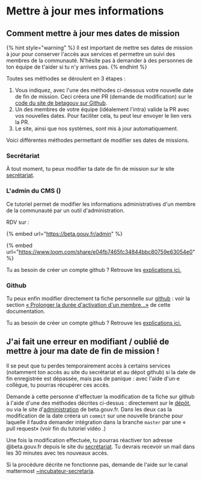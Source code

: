 # Mettre à jour mes informations

## Comment mettre à jour mes dates de mission

{% hint style="warning" %}
Il est important de mettre ses dates de mission à jour pour conserver l'accès aux services et permettre un suivi des membres de la communauté. N'hésite pas à demander à des personnes de ton équipe de t'aider si tu n'y arrives pas.
{% endhint %}

Toutes ses méthodes se déroulent en 3 étapes :
1. Vous indiquez, avec l'une des méthodes ci-dessous votre nouvelle date de fin de mission. Ceci créera une PR (demande de modification) sur le [code du site de betagouv sur Github](https://github.com/betagouv/beta.gouv.fr/).
2. Un des membres de votre équipe (idéalement l'intra) valide la PR avec vos nouvelles dates. Pour faciliter cela, tu peut leur envoyer le lien vers la PR.
3. Le site, ainsi que nos systèmes, sont mis à jour automatiquement.

Voici différentes méthodes permettant de modifier ses dates de missions.

### Secrétariat

À tout moment, tu peux modifier ta date de fin de mission sur le site [secrétariat](https://secretariat.incubateur.net/account#update-end-date).

### L'admin du CMS ()

Ce tutoriel permet de modifier les informations administratives d'un membre de la communauté par un outil d'administration.

RDV sur :

{% embed url="https://beta.gouv.fr/admin" %}

{% embed url="https://www.loom.com/share/e04fb7465fc34844bbc80759e63054e0" %}

Tu as besoin de créer un compte github ? Retrouve les [explications ici.](../github/)

### Github

Tu peux enfin modifier directement ta fiche personnelle sur [github](https://github.com/betagouv/beta.gouv.fr/tree/master/content/\_authors) : voir la section [« Prolonger la durée d'activation d'un membre…»](./README.md) de cette documentation.

Tu as besoin de créer un compte github ? Retrouve les [explications ici.](../github/)

## J'ai fait une erreur en modifiant / oublié de mettre à jour ma date de fin de mission !

Il se peut que tu perdes temporairement accès à certains services (notamment ton accès au site du secrétariat et au dépot github) si la date de fin enregistrée est dépassée, mais pas de panique : avec l'aide d'un⋅e collègue, tu pourras récupérer ces accès.

Demande à cette personne d'effectuer la modification de ta fiche sur github à l'aide d'une des méthodes décrites ci-dessus : directement sur le [dépôt](https://github.com/betagouv/beta.gouv.fr/tree/master/content/\_authors), ou via le site d'[administration](https://beta.gouv.fr/admin) de beta.gouv.fr. Dans les deux cas la modification de la date créera un `commit` sur une nouvelle branche pour laquelle il faudra demander intégration dans la branche `master` par une « pull request» (voir fin du tutoriel vidéo .)

Une fois la modification effectuée, tu pourras réactiver ton adresse @beta.gouv.fr depuis le site du [secrétariat](https://secretariat.incubateur.net/). Tu devrais recevoir un mail dans les 30 minutes avec tes nouveaux accès.

Si la procédure décrite ne fonctionne pas, demande de l'aide sur le canal mattermost [~incubateur-secretaria](https://mattermost.incubateur.net/betagouv/channels/incubateur-secretaria).
